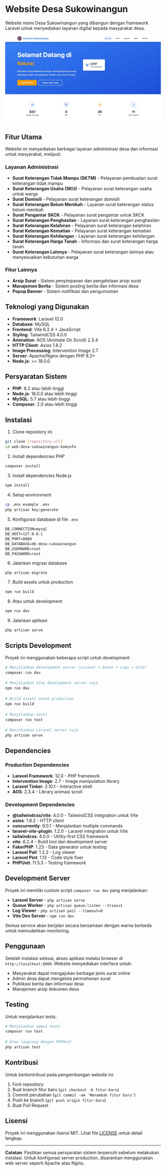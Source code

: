 # Website Desa Sukowinangun

Website resmi Desa Sukowinangun yang dibangun dengan framework Laravel untuk menyediakan layanan digital kepada masyarakat desa.

<img src="https://github.com/Inur123/web-desa-sukowinangun/blob/main/public/images/web.jpeg?raw=true" alt="Tampilan Website Desa Sukowinangun" style="max-width:100%; height:auto; border-radius: 10px;" />

## Fitur Utama

Website ini menyediakan berbagai layanan administrasi desa dan informasi untuk masyarakat, meliputi:

### Layanan Administrasi
- **Surat Keterangan Tidak Mampu (SKTM)** - Pelayanan pembuatan surat keterangan tidak mampu
- **Surat Keterangan Usaha (SKU)** - Pelayanan surat keterangan usaha untuk warga
- **Surat Domisili** - Pelayanan surat keterangan domisili
- **Surat Keterangan Belum Menikah** - Layanan surat keterangan status belum menikah
- **Surat Pengantar SKCK** - Pelayanan surat pengantar untuk SKCK
- **Surat Keterangan Penghasilan** - Layanan surat keterangan penghasilan
- **Surat Keterangan Kelahiran** - Pelayanan surat keterangan kelahiran
- **Surat Keterangan Kematian** - Pelayanan surat keterangan kematian
- **Surat Keterangan Kehilangan** - Layanan surat keterangan kehilangan
- **Surat Keterangan Harga Tanah** - Informasi dan surat keterangan harga tanah
- **Surat Keterangan Lainnya** - Pelayanan surat keterangan lainnya atau menyesuaikan kebutuhan warga

### Fitur Lainnya
- **Arsip Surat** - Sistem penyimpanan dan pengelolaan arsip surat
- **Manajemen Berita** - Sistem posting berita dan informasi desa
- **Popup Banner** - Sistem notifikasi dan pengumuman

## Teknologi yang Digunakan

- **Framework**: Laravel 12.0
- **Database**: MySQL
- **Frontend**: Vite 6.2.4 + JavaScript
- **Styling**: TailwindCSS 4.0.0
- **Animation**: AOS (Animate On Scroll) 2.3.4
- **HTTP Client**: Axios 1.8.2
- **Image Processing**: Intervention Image 2.7
- **Server**: Apache/Nginx dengan PHP 8.2+
- **Node.js**: >= 18.0.0

## Persyaratan Sistem

- **PHP**: 8.2 atau lebih tinggi
- **Node.js**: 18.0.0 atau lebih tinggi
- **MySQL**: 5.7 atau lebih tinggi
- **Composer**: 2.0 atau lebih tinggi

## Instalasi

1. Clone repository ini
```bash
git clone [repository-url]
cd web-desa-sukowinangun-kominfo
```

2. Install dependencies PHP
```bash
composer install
```

3. Install dependencies Node.js
```bash
npm install
```

4. Setup environment
```bash
cp .env.example .env
php artisan key:generate
```

5. Konfigurasi database di file `.env`
```env
DB_CONNECTION=mysql
DB_HOST=127.0.0.1
DB_PORT=8889
DB_DATABASE=db-desa-sukowinangun
DB_USERNAME=root
DB_PASSWORD=root
```

6. Jalankan migrasi database
```bash
php artisan migrate
```

7. Build assets untuk production
```bash
npm run build
```

8. Atau untuk development
```bash
npm run dev
```

9. Jalankan aplikasi
```bash
php artisan serve
```

## Scripts Development

Proyek ini menggunakan beberapa script untuk development:

```bash
# Menjalankan development server (Laravel + Queue + Logs + Vite)
composer run dev

# Menjalankan Vite development server saja
npm run dev

# Build assets untuk production
npm run build

# Menjalankan tests
composer run test

# Menjalankan Laravel server saja
php artisan serve
```

## Dependencies

### Production Dependencies
- **Laravel Framework**: 12.0 - PHP framework
- **Intervention Image**: 2.7 - Image manipulation library
- **Laravel Tinker**: 2.10.1 - Interactive shell
- **AOS**: 2.3.4 - Library animasi scroll

### Development Dependencies
- **@tailwindcss/vite**: 4.0.0 - TailwindCSS integration untuk Vite
- **axios**: 1.8.2 - HTTP client
- **concurrently**: 9.0.1 - Menjalankan multiple commands
- **laravel-vite-plugin**: 1.2.0 - Laravel integration untuk Vite
- **tailwindcss**: 4.0.0 - Utility-first CSS framework
- **vite**: 6.2.4 - Build tool dan development server
- **FakerPHP**: 1.23 - Data generator untuk testing
- **Laravel Pail**: 1.2.2 - Log viewer
- **Laravel Pint**: 1.13 - Code style fixer
- **PHPUnit**: 11.5.3 - Testing framework

## Development Server

Proyek ini memiliki custom script `composer run dev` yang menjalankan:
- **Laravel Server** - `php artisan serve`
- **Queue Worker** - `php artisan queue:listen --tries=1`
- **Log Viewer** - `php artisan pail --timeout=0`
- **Vite Dev Server** - `npm run dev`

Semua service akan berjalan secara bersamaan dengan warna berbeda untuk memudahkan monitoring.

## Penggunaan

Setelah instalasi selesai, akses aplikasi melalui browser di `http://localhost:8000`. Website menyediakan interface untuk:

- Masyarakat dapat mengajukan berbagai jenis surat online
- Admin desa dapat mengelola permohonan surat
- Publikasi berita dan informasi desa
- Manajemen arsip dokumen desa

## Testing

Untuk menjalankan tests:

```bash
# Menjalankan semua tests
composer run test

# Atau langsung dengan PHPUnit
php artisan test
```

## Kontribusi

Untuk berkontribusi pada pengembangan website ini:

1. Fork repository
2. Buat branch fitur baru (`git checkout -b fitur-baru`)
3. Commit perubahan (`git commit -am 'Menambah fitur baru'`)
4. Push ke branch (`git push origin fitur-baru`)
5. Buat Pull Request

## Lisensi

Proyek ini menggunakan lisensi MIT. Lihat file [LICENSE](https://opensource.org/licenses/MIT) untuk detail lengkap.

---

**Catatan**: Pastikan semua persyaratan sistem terpenuhi sebelum melakukan instalasi. Untuk konfigurasi server production, disarankan menggunakan web server seperti Apache atau Nginx.
